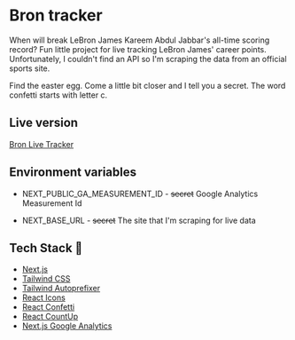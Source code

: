 # Bron tracker

When will break LeBron James Kareem Abdul Jabbar's all-time scoring record?
Fun little project for live tracking LeBron James' career points.
Unfortunately, I couldn't find an API so I'm scraping the data from an official sports site.

Find the easter egg. Come a little bit closer and I tell you a secret. The word confetti starts with letter c.

## Live version

[Bron Live Tracker](https://lebron-tracker.vercel.app)

## Environment variables

- NEXT_PUBLIC_GA_MEASUREMENT_ID - ~~secret~~ Google Analytics Measurement Id

- NEXT_BASE_URL - ~~secret~~ The site that I'm scraping for live data

## Tech Stack 🚀

- [Next.js](https://nextjs.org)
- [Tailwind CSS](https://tailwindcss.com)
- [Tailwind Autoprefixer](https://tailwindcss.com/blog/automatic-class-sorting-with-prettier)
- [React Icons](https://react-icons.github.io/react-icons/)
- [React Confetti](https://www.npmjs.com/package/react-confetti)
- [React CountUp](https://www.npmjs.com/package/react-countup)
- [Next.js Google Analytics](https://www.npmjs.com/package/nextjs-google-analytics)
